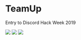 # TeamUp

Entry to Discord Hack Week 2019

![][badge-lisence]
![][badge-issues]
![][badge-pull]

[badge-lisence]: https://img.shields.io/github/license/SamanthaOrizabal/DiscordHackweek-TeamUp.svg?style=flat-square
[badge-issues]: https://img.shields.io/github/issues/SamanthaOrizabal/DiscordHackweek-TeamUp.svg?style=flat-square
[badge-pull]: https://img.shields.io/github/issues-pr/SamanthaOrizabal/DiscordHackweek-TeamUp.svg?style=flat-square
